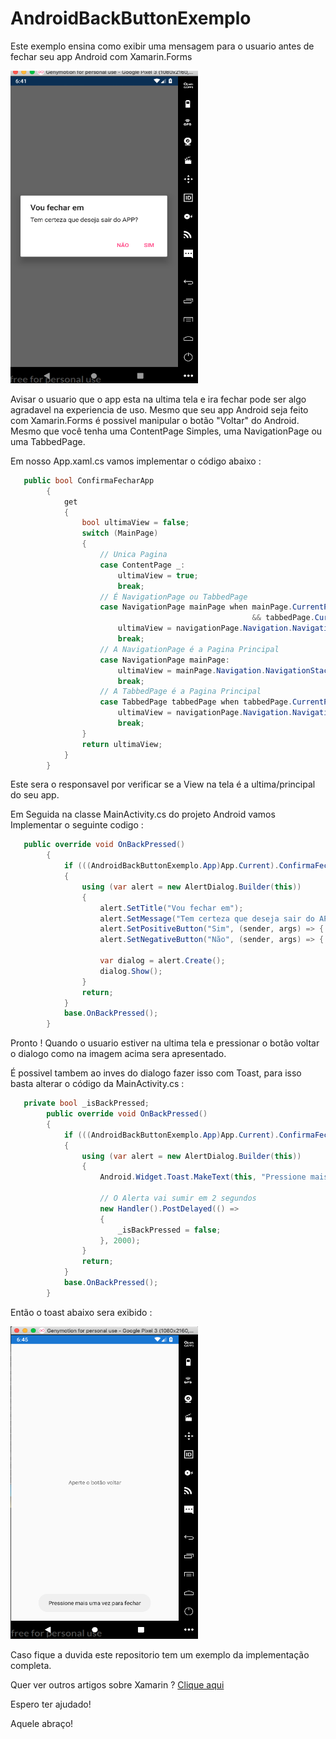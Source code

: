 # AndroidBackButtonExemplo

Este exemplo ensina como exibir uma mensagem para o usuario antes de fechar seu app Android com Xamarin.Forms

<img src="https://github.com/TBertuzzi/AndroidBackButtonExemplo/blob/master/Resources/androidDialog.png?raw=true" alt="Android Dialog" height="500" width="300">

Avisar o usuario que o app esta na ultima tela e ira fechar pode ser algo agradavel na experiencia de uso. Mesmo que seu app Android seja feito com Xamarin.Forms é possivel manipular o botão "Voltar" do Android. Mesmo que você tenha uma ContentPage Simples, uma NavigationPage ou uma TabbedPage.

Em nosso App.xaml.cs vamos implementar o código abaixo :

```c#
   public bool ConfirmaFecharApp
        {
            get
            {
                bool ultimaView = false;
                switch (MainPage)
                {
                    // Unica Pagina
                    case ContentPage _:
                        ultimaView = true;
                        break;
                    // É NavigationPage ou TabbedPage
                    case NavigationPage mainPage when mainPage.CurrentPage is TabbedPage tabbedPage
                                                      && tabbedPage.CurrentPage is NavigationPage navigationPage:
                        ultimaView = navigationPage.Navigation.NavigationStack.Count <= 1;
                        break;
                    // A NavigationPage é a Pagina Principal
                    case NavigationPage mainPage:
                        ultimaView = mainPage.Navigation.NavigationStack.Count <= 1;
                        break;
                    // A TabbedPage é a Pagina Principal
                    case TabbedPage tabbedPage when tabbedPage.CurrentPage is NavigationPage navigationPage:
                        ultimaView = navigationPage.Navigation.NavigationStack.Count <= 1;
                        break;
                }
                return ultimaView;
            }
        }
```

Este sera o responsavel por verificar se a View na tela é a ultima/principal do seu app.

Em Seguida na classe MainActivity.cs do projeto Android vamos Implementar o seguinte codigo :

```c#
   public override void OnBackPressed()
        {
            if (((AndroidBackButtonExemplo.App)App.Current).ConfirmaFecharApp)
            {
                using (var alert = new AlertDialog.Builder(this))
                {
                    alert.SetTitle("Vou fechar em");
                    alert.SetMessage("Tem certeza que deseja sair do APP?");
                    alert.SetPositiveButton("Sim", (sender, args) => { FinishAffinity(); });
                    alert.SetNegativeButton("Não", (sender, args) => { });

                    var dialog = alert.Create();
                    dialog.Show();
                }
                return;
            }
            base.OnBackPressed();
        }
```

Pronto ! Quando o usuario estiver na ultima tela e pressionar o botão voltar o dialogo como na imagem acima sera apresentado.

É possivel tambem ao inves do dialogo fazer isso com Toast, para isso basta alterar o código da MainActivity.cs  :

```c#
   private bool _isBackPressed;
        public override void OnBackPressed()
        {
            if (((AndroidBackButtonExemplo.App)App.Current).ConfirmaFecharApp)
            {
                using (var alert = new AlertDialog.Builder(this))
                {
                    Android.Widget.Toast.MakeText(this, "Pressione mais uma vez para fechar", Android.Widget.ToastLength.Short).Show();

                    // O Alerta vai sumir em 2 segundos
                    new Handler().PostDelayed(() =>
                    {
                        _isBackPressed = false;
                    }, 2000);
                }
                return;
            }
            base.OnBackPressed();
        }
```

Então o toast abaixo sera exibido :

<img src="https://github.com/TBertuzzi/AndroidBackButtonExemplo/blob/master/Resources/androidToast.png?raw=true" alt="Android Dialog" height="500" width="300">

Caso fique a duvida este repositorio tem um exemplo da implementação completa.

Quer ver outros artigos sobre Xamarin ? [Clique aqui](https://github.com/TBertuzzi/XXamarin)

Espero ter ajudado!

Aquele abraço!
